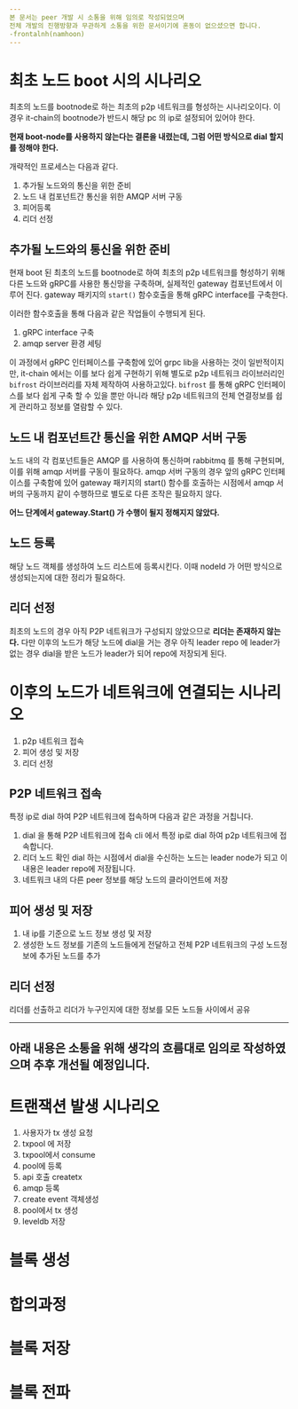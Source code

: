 ```yaml
---
본 문서는 peer 개발 시 소통을 위해 임의로 작성되었으며
전체 개발의 진행방향과 무관하게 소통을 위한 문서이기에 혼동이 없으셨으면 합니다.
-frontalnh(namhoon)
---
```


# 최초 노드 boot 시의 시나리오
최초의 노드를 bootnode로 하는 최초의 p2p 네트워크를 형성하는 시나리오이다.
이 경우 it-chain의 bootnode가 반드시 해당 pc 의 ip로 설정되어 있어야 한다.

**현재 boot-node를 사용하지 않는다는 결론을 내렸는데, 그럼 어떤 방식으로 dial 할지를 정해야 한다.**

개략적인 프로세스는 다음과 같다.

1. 추가될 노드와의 통신을 위한 준비
2. 노드 내 컴포넌트간 통신을 위한 AMQP 서버 구동
3. 피어등록
4. 리더 선정

## 추가될 노드와의 통신을 위한 준비
현재 boot 된 최초의 노드를 bootnode로 하여 최초의 p2p 네트워크를 형성하기 위해 다른 노드와 gRPC를 사용한 통신망을 구축하며, 실제적인 gateway 컴포넌트에서 이루어 진다. gateway 패키지의 `start()` 함수호출을 통해 gRPC interface를 구축한다.

이러한 함수호출을 통해 다음과 같은 작업들이 수행되게 된다.
1. gRPC interface 구축
2. amqp server 환경 세팅

이 과정에서 gRPC 인터페이스를 구축함에 있어 grpc lib을 사용하는 것이 일반적이지만, it-chain 에서는 이를 보다 쉽게 구현하기 위해 별도로 p2p 네트워크 라이브러리인 `bifrost` 라이브러리를 자체 제작하여 사용하고있다. `bifrost` 를 통해 gRPC 인터페이스를 보다 쉽게 구축 할 수 있을 뿐만 아니라 해당 p2p 네트워크의 전체 연결정보를 쉽게 관리하고 정보를 열람할 수 있다.

## 노드 내 컴포넌트간 통신을 위한 AMQP 서버 구동
노드 내의 각 컴포넌트들은 AMQP 를 사용하여 통신하며 rabbitmq 를 통해 구현되며, 이를 위해 amqp 서버를 구동이 필요하다.
amqp 서버 구동의 경우 앞의 gRPC 인터페이스를 구축함에 있어 gateway 패키지의 start() 함수를 호출하는 시점에서 amqp 서버의 구동까지 같이 수행하므로 별도로 다른 조작은 필요하지 않다.

**어느 단계에서 gateway.Start() 가 수행이 될지 정해지지 않았다.**

## 노드 등록
해당 노드 객체를 생성하여 노드 리스트에 등록시킨다.
이때 nodeId 가 어떤 방식으로 생성되는지에 대한 정리가 필요하다.

## 리더 선정
최초의 노드의 경우 아직 P2P 네트워크가 구성되지 않았으므로 **리더는 존재하지 않는다.**
다만 이후의 노드가 해당 노드에 dial을 거는 경우 아직 leader repo 에 leader가 없는 경우 dial을 받은 노드가 leader가 되어 repo에 저장되게 된다.



# 이후의 노드가 네트워크에 연결되는 시나리오

1. p2p 네트워크 접속
2. 피어 생성 및 저장
3. 리더 선정

## P2P 네트워크 접속
특정 ip로 dial 하여 P2P 네트워크에 접속하며 다음과 같은 과정을 거칩니다.

1. dial 을 통해 P2P 네트워크에 접속
cli 에서 특정 ip로 dial 하여 p2p 네트워크에 접속합니다.
2. 리더 노드 확인
dial 하는 시점에서 dial을 수신하는 노드는 leader node가 되고 이 내용은 leader repo에 저장됩니다.
3. 네트워크 내의 다른 peer 정보를 해당 노드의 클라이언트에 저장


## 피어 생성 및 저장
1. 내 ip를 기준으로 노드 정보 생성 및 저장
2. 생성한 노드 정보를 기존의 노드들에게 전달하고 전체 P2P 네트워크의 구성 노드정보에 추가된 노드를 추가

## 리더 선정
리더를 선출하고 리더가 누구인지에 대한 정보를 모든 노드들 사이에서 공유


---
아래 내용은 소통을 위해 생각의 흐름대로 임의로 작성하였으며
추후 개선될 예정입니다.
---


# 트랜잭션 발생 시나리오
1. 사용자가 tx 생성 요청
2. txpool 에 저장
3. txpool에서 consume
4. pool에 등록
5. api 호출
createtx
6. amqp 등록
7. create event 객체생성
8. pool에서 tx 생성
9. leveldb 저장


# 블록 생성
# 합의과정
# 블록 저장
# 블록 전파
